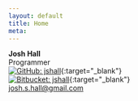 ```yaml
---
layout: default
title: Home
meta: 
---
```


**Josh Hall**  
Programmer  
[![GitHub: jshall](https://img.shields.io/badge/GitHub-jshall-brightgreen.svg)](https://github.com/jshall){:target="_blank"}  
[![Bitbucket: jshall](https://img.shields.io/badge/Bitbucket-jshall-blue.svg)](https://bitbucket.org/jshall/){:target="_blank"}  
[josh.s.hall@gmail.com](mailto:josh.s.hall@gmail.com)  
